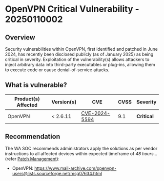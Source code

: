 # OpenVPN Critical Vulnerability - 20250110002

## Overview

Security vulnerabilities within OpenVPN, first identified and patched in June 2024, has recently been disclosed publicly (as of January 2025) as being critical in severity. Exploitation of the vulnerability(s) allows attackers to inject arbitrary data into third-party executables or plug-ins, allowing them to execute code or cause denial-of-service attacks.

## What is vulnerable?

| Product(s) Affected | Version(s) | CVE                                                                     | CVSS         | Severity            |
| ------------------- | ---------- | ----------------------------------------------------------------------- | ------------ | ------------------- |
| OpenVPN             | < 2.6.11   | [CVE-2024-5594](https://nvd.nist.gov/vuln/detail/CVE-2024-5594)         | 9.1          | **Critical**        |


## Recommendation

The WA SOC recommends administrators apply the solutions as per vendor instructions to all affected devices within expected timeframe of *48 hours...* (refer [Patch Management](../guidelines/patch-management.md)):

- OpenVPN: <https://www.mail-archive.com/openvpn-users@lists.sourceforge.net/msg07634.html>
